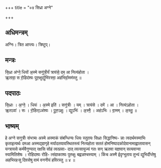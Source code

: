+++
title = "०४ सिध्रा अग्ने"

+++
## अधिमन्त्रम्
अग्निः। त्रित आप्त्यः। त्रिष्टुप्।

## मन्त्रः
सि॒ध्रा अ॑ग्ने॒ धियो॑ अ॒स्मे सनु॑त्री॒र्यं त्राय॑से॒ दम॒ आ नित्य॑होता ।  
ऋ॒तावा॒ स रो॒हिद॑श्वः पुरु॒क्षुर्द्युभि॑रस्मा॒ अह॑भिर्वा॒मम॑स्तु ॥

## पदपाठः
सि॒ध्राः । अ॒ग्ने॒ । धियः॑ । अ॒स्मे इति॑ । सनु॑त्रीः । यम् । त्राय॑से । दमे॑ । आ । नित्य॑ऽहोता ।  
ऋ॒तऽवा॑ । सः । रो॒हित्ऽअ॑श्वः । पु॒रु॒ऽक्षुः । द्युऽभिः॑ । अ॒स्मै॒ । अह॑ऽभिः । वा॒मम् । अ॒स्तु॒ ॥

## भाष्यम्
हे अग्ने सनुत्रीः संभत्र्यः अस्मे अस्माकं संबन्धिन्यः धियः स्तुतयः सिध्राः सिद्धानिष्प- न्नाः त्वदर्थमस्माभिः कृताइत्यर्थः दमआ अस्मद्यज्ञगृहे मर्यादतयावस्थितस्त्वं नित्यहोता सततं होमनिष्पादकोदेवानामाह्वातावासन् यन्त्रायसे कर्मवैगुण्यात् रक्षसि सोहं त्वत्प्रसा- दात् त्वत्सायुज्यं गतः सन् ऋतवा यज्ञवान् सत्यवान्वा स्यामितिशेषः । रोहिदश्वः रोहि- त्संज्ञकाश्वः पुरुक्षुः बह्वन्नश्चस्याम् । किंच अस्मै ईदृग्भूताय तुभ्यं द्युभिर्दीप्तेषु अहभिरहःसु दिवसेषु वामं वननीयं हविरस्तु ॥ ४ ॥